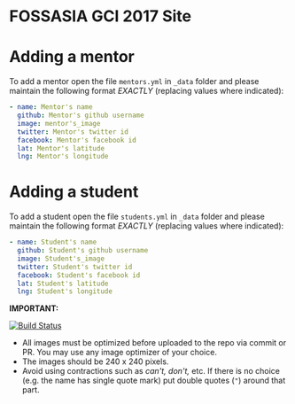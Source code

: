 # FOSSASIA GCI 2017 Site


# Adding a mentor

To add a mentor open the file `mentors.yml` in `_data` folder and please maintain the following format *EXACTLY* (replacing values where indicated):

```yaml
- name: Mentor's name
  github: Mentor's github username
  image: mentor's_image
  twitter: Mentor's twitter id
  facebook: Mentor's facebook id
  lat: Mentor's latitude
  lng: Mentor's longitude
```

# Adding a student

To add a student open the file `students.yml` in `_data` folder and please maintain the following format *EXACTLY* (replacing values where indicated):

```yml
- name: Student's name
  github: Student's github username
  image: Student's_image
  twitter: Student's twitter id
  facebook: Student's facebook id
  lat: Student's latitude
  lng: Student's longitude
```

**IMPORTANT:**


[![Build Status](https://travis-ci.org/fossasia/gci17.fossasia.org.svg)](https://travis-ci.org/fossasia/gci17.fossasia.org)



- All images must be optimized before uploaded to the repo via commit or PR. You may use any image optimizer of your choice.
- The images should be 240 x 240 pixels.
- Avoid using contractions such as *can't, don't,* etc. If there is no choice (e.g. the name has single quote mark) put double quotes (`"`) around that part.
